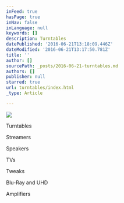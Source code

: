 ```yaml
---
inFeed: true
hasPage: true
inNav: false
inLanguage: null
keywords: []
description: Turntables
datePublished: '2016-06-21T13:18:09.446Z'
dateModified: '2016-06-21T13:17:50.781Z'
title: ''
author: []
sourcePath: _posts/2016-06-21-turntables.md
authors: []
publisher: null
starred: true
url: turntables/index.html
_type: Article

---
```

![](https://the-grid-user-content.s3-us-west-2.amazonaws.com/a7e2c8ea-12c4-4ddf-8523-f010141243d1.jpg)

Turntables

Streamers

Speakers

TVs

Tweaks

Blu-Ray and UHD

Amplifiers